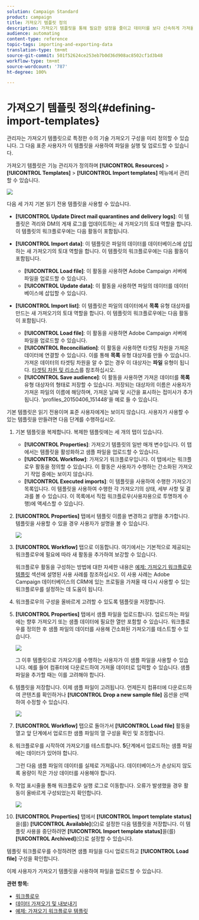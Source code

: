 ```yaml
---
solution: Campaign Standard
product: campaign
title: 가져오기 템플릿 정의
description: 가져오기 템플릿을 통해 필요한 설정을 줄이고 데이터를 보다 신속하게 가져올 수 있습니다.
audience: automating
content-type: reference
topic-tags: importing-and-exporting-data
translation-type: tm+mt
source-git-commit: 501f52624ce253eb7b0d36d908ac8502cf1d3b48
workflow-type: tm+mt
source-wordcount: '787'
ht-degree: 100%

---
```



# 가져오기 템플릿 정의{#defining-import-templates}

관리자는 가져오기 템플릿으로 특정한 수의 기술 가져오기 구성을 미리 정의할 수 있습니다. 그 다음 표준 사용자가 이 템플릿을 사용하여 파일을 실행 및 업로드할 수 있습니다.

가져오기 템플릿은 기능 관리자가 정의하며 **[!UICONTROL Resources]** > **[!UICONTROL Templates]** > **[!UICONTROL Import templates]** 메뉴에서 관리할 수 있습니다.

![](assets/import_template_list.png)

다음 세 가지 기본 읽기 전용 템플릿을 사용할 수 있습니다.

* **[!UICONTROL Update Direct mail quarantines and delivery logs]**: 이 템플릿은 격리와 DM의 게재 로그를 업데이트하는 새 가져오기의 토대 역할을 합니다. 이 템플릿의 워크플로우에는 다음 활동이 포함됩니다.
* **[!UICONTROL Import data]**: 이 템플릿은 파일의 데이터를 데이터베이스에 삽입하는 새 가져오기의 토대 역할을 합니다. 이 템플릿의 워크플로우에는 다음 활동이 포함됩니다.

   * **[!UICONTROL Load file]**: 이 활동을 사용하면 Adobe Campaign 서버에 파일을 업로드할 수 있습니다.
   * **[!UICONTROL Update data]**: 이 활동을 사용하면 파일의 데이터를 데이터베이스에 삽입할 수 있습니다.

* **[!UICONTROL Import list]**: 이 템플릿은 파일의 데이터에서 **목록** 유형 대상자를 만드는 새 가져오기의 토대 역할을 합니다. 이 템플릿의 워크플로우에는 다음 활동이 포함됩니다.

   * **[!UICONTROL Load file]**: 이 활동을 사용하면 Adobe Campaign 서버에 파일을 업로드할 수 있습니다.
   * **[!UICONTROL Reconciliation]**: 이 활동을 사용하면 타겟팅 차원을 가져온 데이터에 연결할 수 있습니다. 이를 통해 **목록** 유형 대상자를 만들 수 있습니다. 가져온 데이터의 타겟팅 차원을 알 수 없는 경우 이 대상자는 **파일** 유형이 됩니다. [타겟팅 차원 및 리소스](../../automating/using/query.md#targeting-dimensions-and-resources)를 참조하십시오.
   * **[!UICONTROL Save audience]**: 이 활동을 사용하면 가져온 데이터를 **목록** 유형 대상자의 형태로 저장할 수 있습니다. 저장되는 대상자의 이름은 사용자가 가져온 파일의 이름에 해당하며, 가져온 날짜 및 시간을 표시하는 접미사가 추가됩니다. &#39;profiles_20150406_151448&#39;을 예로 들 수 있습니다.

기본 템플릿은 읽기 전용이며 표준 사용자에게는 보이지 않습니다. 사용자가 사용할 수 있는 템플릿을 만들려면 다음 단계를 수행하십시오.

1. 기본 템플릿을 복제합니다. 복제한 템플릿에는 세 개의 탭이 있습니다.

   * **[!UICONTROL Properties]**: 가져오기 템플릿의 일반 매개 변수입니다. 이 탭에서는 템플릿을 활성화하고 샘플 파일을 업로드할 수 있습니다.
   * **[!UICONTROL Workflow]**: 가져오기 워크플로우입니다. 이 탭에서는 워크플로우 활동을 정의할 수 있습니다. 이 활동은 사용자가 수행하는 간소화된 가져오기 작업 중에는 보이지 않습니다.
   * **[!UICONTROL Executed imports]**: 이 템플릿을 사용하여 수행한 가져오기 목록입니다. 이 템플릿을 사용하여 수행한 각 가져오기의 상태, 세부 사항 및 결과를 볼 수 있습니다. 이 목록에서 직접 워크플로우(사용자용으로 투명하게 수행)에 액세스할 수 있습니다.

1. **[!UICONTROL Properties]** 탭에서 템플릿 이름을 변경하고 설명을 추가합니다. 템플릿을 사용할 수 있을 경우 사용자가 설명을 볼 수 있습니다.

   ![](assets/simplified_import_model1.png)

1. **[!UICONTROL Workflow]** 탭으로 이동합니다. 여기에서는 기본적으로 제공되는 워크플로우에 필요에 따라 새 활동을 추가하여 보강할 수 있습니다.

   워크플로우 활동을 구성하는 방법에 대한 자세한 내용은 [예제: 가져오기 워크플로우 템플릿](../../automating/using/creating-import-workflow-templates.md) 섹션에 설명된 사용 사례를 참조하십시오. 이 사용 사례는 Adobe Campaign 데이터베이스의 CRM에 있는 프로필을 가져올 때 다시 사용할 수 있는 워크플로우를 설정하는 데 도움이 됩니다.

1. 워크플로우의 구성을 올바르게 고려할 수 있도록 템플릿을 저장합니다.
1. **[!UICONTROL Properties]** 탭에서 샘플 파일을 업로드합니다. 업로드하는 파일에는 향후 가져오기 또는 샘플 데이터에 필요한 열만 포함할 수 있습니다. 워크플로우를 정의한 후 샘플 파일의 데이터를 사용해 간소화된 가져오기를 테스트할 수 있습니다.

   ![](assets/import_template_sample.png)

   그 이후 템플릿으로 가져오기를 수행하는 사용자가 이 샘플 파일을 사용할 수 있습니다. 예를 들어 컴퓨터에 다운로드하여 가져올 데이터로 입력할 수 있습니다. 샘플 파일을 추가할 때는 이를 고려해야 합니다.

1. 템플릿을 저장합니다. 이제 샘플 파일이 고려됩니다. 언제든지 컴퓨터에 다운로드하여 콘텐츠를 확인하거나 **[!UICONTROL Drop a new sample file]** 옵션을 선택하여 수정할 수 있습니다.

   ![](assets/simplified_import_model2.png)

1. **[!UICONTROL Workflow]** 탭으로 돌아가서 **[!UICONTROL Load file]** 활동을 열고 앞 단계에서 업로드한 샘플 파일의 열 구성을 확인 및 조정합니다.
1. 워크플로우를 시작하여 가져오기를 테스트합니다. **5**&#x200B;단계에서 업로드하는 샘플 파일에는 데이터가 있어야 합니다.

   그런 다음 샘플 파일의 데이터를 실제로 가져옵니다. 데이터베이스가 손상되지 않도록 용량이 작은 가상 데이터를 사용해야 합니다.

1. 작업 표시줄을 통해 워크플로우 실행 로그로 이동합니다. 오류가 발생했을 경우 활동이 올바르게 구성되었는지 확인합니다.

   ![](assets/simplified_import_model3.png)

1. **[!UICONTROL Properties]** 탭에서 **[!UICONTROL Import template status]**&#x200B;을(를) **[!UICONTROL Available]**(으)로 설정한 다음 템플릿을 저장합니다. 이 템플릿 사용을 중단하려면 **[!UICONTROL Import template status]**&#x200B;을(를) **[!UICONTROL Archived]**(으)로 설정할 수 있습니다.

템플릿 워크플로우를 수정하려면 샘플 파일을 다시 업로드하고 **[!UICONTROL Load file]** 구성을 확인합니다.

이제 사용자가 가져오기 템플릿을 사용하여 파일을 업로드할 수 있습니다.

**관련 항목:**

* [워크플로우](../../automating/using/get-started-workflows.md)
* [데이터 가져오기 및 내보내기](../../automating/using/about-data-import-and-export.md)
* [예제: 가져오기 워크플로우 템플릿](../../automating/using/creating-import-workflow-templates.md)


